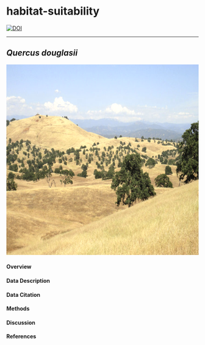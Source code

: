 # habitat-suitability

[![DOI](https://zenodo.org/badge/888758727.svg)](https://doi.org/10.5281/zenodo.14190187)

---

## *Quercus douglasii*

<img src="images/blue-oak-woodland.png" alt="Blue oak woodland" width="760" height="500" longdesc="https://calscape.org/storage/app/species_images/calphotos/images/0000_0000_0113_0949.jpeg" />


#### Overview

#### Data Description

#### Data Citation

#### Methods

#### Discussion

#### References

